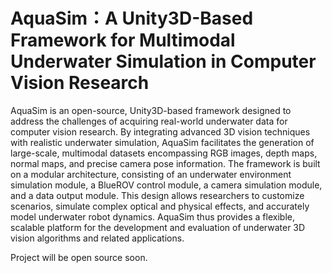 # AquaSim：A Unity3D-Based Framework for Multimodal Underwater Simulation in Computer Vision Research

AquaSim is an open-source, Unity3D-based framework designed to address the challenges of acquiring real-world underwater data for computer vision research. By integrating advanced 3D vision techniques with realistic underwater simulation, AquaSim facilitates the generation of large-scale, multimodal datasets encompassing RGB images, depth maps, normal maps, and precise camera pose information. The framework is built on a modular architecture, consisting of an underwater environment simulation module, a BlueROV control module, a camera simulation module, and a data output module. This design allows researchers to customize scenarios, simulate complex optical and physical effects, and accurately model underwater robot dynamics. AquaSim thus provides a flexible, scalable platform for the development and evaluation of underwater 3D vision algorithms and related applications.

Project will be open source soon.
